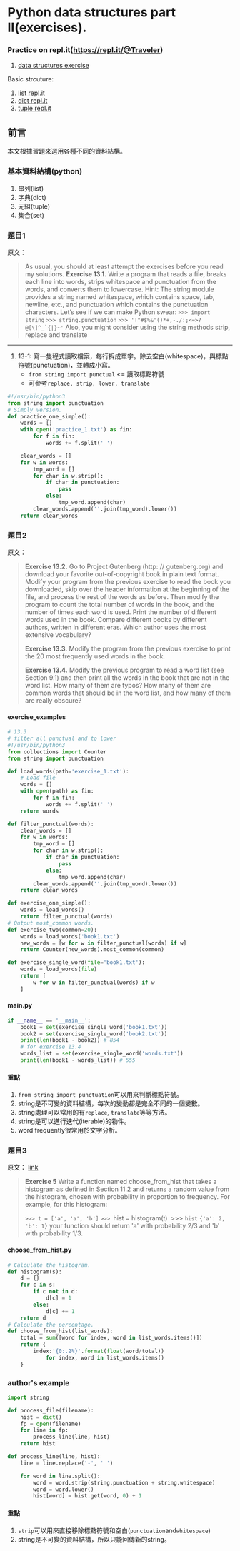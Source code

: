 # Python data structures part II(exercises).

### Practice on repl.it(https://repl.it/@Traveler)
1. [data structures exercise](https://repl.it/@Traveler/DatastructurespartII)

Basic strcuture:
1. [list repl.it](https://repl.it/@Traveler/listsfunctions)
2. [dict repl.it](https://repl.it/@Traveler/dictfunctions)
3. [tuple repl.it](https://repl.it/@Traveler/tuplefunctions)
## 前言
本文根據習題來選用各種不同的資料結構。

### 基本資料結構(python)
1. 串列(list)
2. 字典(dict)
3. 元組(tuple)
4. 集合(set)

### 題目1
原文：
> As usual, you should at least attempt the exercises before you read my solutions.
__Exercise 13.1.__ Write a program that reads a file, breaks each line into words, strips whitespace and
punctuation from the words, and converts them to lowercase.
Hint: The string module provides a string named whitespace, which contains space, tab, newline,
etc., and punctuation which contains the punctuation characters.
> Let’s see if we can make Python swear:
>   `>>> import string`
>   `>>> string.punctuation`
>   ```>>> '!"#$%&'()*+,-./:;<=>?@[\]^_`{|}~'```
> Also, you might consider using the string methods strip, replace and translate
---

1. 13-1: 寫一隻程式讀取檔案，每行拆成單字。除去空白(whitespace)，與標點符號(punctuation)，並轉成小寫。
    * `from string import punctual` <= 讀取標點符號
    * 可參考`replace, strip, lower, translate`

```python
#!/usr/bin/python3
from string import punctuation
# Simply version.
def practice_one_simple():
    words = []
    with open('practice_1.txt') as fin:
        for f in fin:
            words += f.split(' ')

    clear_words = []
    for w in words:
        tmp_word = []
        for char in w.strip():
            if char in punctuation:
                pass
            else:
                tmp_word.append(char)
        clear_words.append(''.join(tmp_word).lower())
    return clear_words
```
### 題目2
原文：

> __Exercise 13.2.__ Go to Project Gutenberg (http: // gutenberg.org) and download your favorite
out-of-copyright book in plain text format.
Modify your program from the previous exercise to read the book you downloaded, skip over the
header information at the beginning of the file, and process the rest of the words as before.
Then modify the program to count the total number of words in the book, and the number of times
each word is used.
> Print the number of different words used in the book. Compare different books by different authors,
written in different eras. Which author uses the most extensive vocabulary?
>
> __Exercise 13.3.__ Modify the program from the previous exercise to print the 20 most frequently used
words in the book.
>
> __Exercise 13.4.__ Modify the previous program to read a word list (see Section 9.1) and then print all
the words in the book that are not in the word list. How many of them are typos? How many of
them are common words that should be in the word list, and how many of them are really obscure?
>
#### exercise_examples
```python
# 13.3
# filter all punctual and to lower
#!/usr/bin/python3
from collections import Counter
from string import punctuation

def load_words(path='exercise_1.txt'):
    # Load file
    words = []
    with open(path) as fin:
        for f in fin:
            words += f.split(' ')
    return words

def filter_punctual(words):
    clear_words = []
    for w in words:
        tmp_word = []
        for char in w.strip():
            if char in punctuation:
                pass
            else:
                tmp_word.append(char)
        clear_words.append(''.join(tmp_word).lower())
    return clear_words

def exercise_one_simple():
    words = load_words()
    return filter_punctual(words)
# Output most_common words.
def exercise_two(common=20):
    words = load_words('book1.txt')
    new_words = [w for w in filter_punctual(words) if w]
    return Counter(new_words).most_common(common)

def exercise_single_word(file='book1.txt'):
    words = load_words(file)
    return [
        w for w in filter_punctual(words) if w
    ]
```
#### main.py
```python
if __name__ == '__main__':
    book1 = set(exercise_single_word('book1.txt'))
    book2 = set(exercise_single_word('book2.txt'))
    print(len(book1 - book2)) # 854
    # for exercise 13.4
    words_list = set(exercise_single_word('words.txt'))
    print(len(book1 - words_list)) # 555
```

#### 重點
1. `from string import punctuation`可以用來判斷標點符號。
2. string是不可變的資料結構，每次的變動都是完全不同的一個變數。
3. string處理可以常用的有`replace`, `translate`等等方法。
4. string是可以進行迭代(iterable)的物件。
5. word frequently很常用於文字分析。

### 題目3
原文： [link](http://greenteapress.com/thinkpython2/html/thinkpython2014.html)
> __Exercise 5__
> Write a function named choose_from_hist that takes a histogram as defined in Section 11.2 and returns a random value from the histogram, chosen with probability in proportion to frequency. For example, for this histogram:
>
> `>>> t = ['a', 'a', 'b']`
> `>>> `hist = histogram(t)`
> `>>> `hist`
`{'a': 2, 'b': 1}`
> your function should return 'a' with probability 2/3 and 'b' with probability 1/3.

#### choose_from_hist.py
```python
# Calculate the histogram.
def histogram(s):
    d = {}
    for c in s:
        if c not in d:
            d[c] = 1
        else:
            d[c] += 1
    return d
# Calculate the percentage.
def choose_from_hist(list_words):
    total = sum([word for index, word in list_words.items()])
    return {
        index:'{0:.2%}'.format(float(word/total))
            for index, word in list_words.items()
    }
```

### author's example
```python
import string

def process_file(filename):
    hist = dict()
    fp = open(filename)
    for line in fp:
        process_line(line, hist)
    return hist

def process_line(line, hist):
    line = line.replace('-', ' ')

    for word in line.split():
        word = word.strip(string.punctuation + string.whitespace)
        word = word.lower()
        hist[word] = hist.get(word, 0) + 1
```
#### 重點
1. `strip`可以用來直接移除標點符號和空白(`punctuation`and`whitespace`)
2. string是不可變的資料結構，所以只能回傳新的string。
